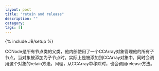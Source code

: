 ```yaml
---
layout: post
title: "retain and release"
description: ""
category: 
tags: []
---
```

{% include JB/setup %}

CCNode是所有节点类的父类，他内部使用了一个CCArray对象管理他的所有子节点，当对象被添加为子节点时，实际上是被添加到CCArray对象中，同时会调用这个对象的retain方法。同理，从CCArray中移除时，也会调用release方法。
